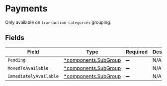 # Payments

Only available on `transaction-categories` grouping.


## Fields

| Field                                                       | Type                                                        | Required                                                    | Description                                                 |
| ----------------------------------------------------------- | ----------------------------------------------------------- | ----------------------------------------------------------- | ----------------------------------------------------------- |
| `Pending`                                                   | [*components.SubGroup](../../models/components/subgroup.md) | :heavy_minus_sign:                                          | N/A                                                         |
| `MovedToAvailable`                                          | [*components.SubGroup](../../models/components/subgroup.md) | :heavy_minus_sign:                                          | N/A                                                         |
| `ImmediatelyAvailable`                                      | [*components.SubGroup](../../models/components/subgroup.md) | :heavy_minus_sign:                                          | N/A                                                         |